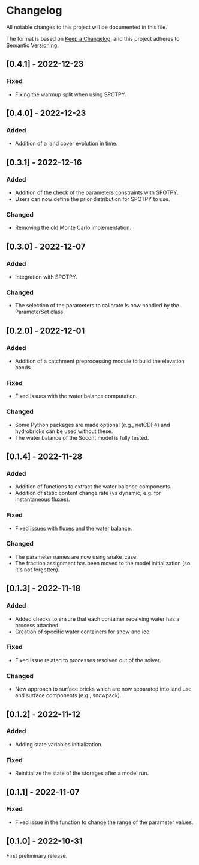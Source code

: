 # Changelog
All notable changes to this project will be documented in this file.

The format is based on [Keep a Changelog](https://keepachangelog.com/en/1.0.0/),
and this project adheres to [Semantic Versioning](https://semver.org/spec/v2.0.0.html).


## [0.4.1] - 2022-12-23

### Fixed

- Fixing the warmup split when using SPOTPY.


## [0.4.0] - 2022-12-23

### Added

- Addition of a land cover evolution in time.


## [0.3.1] - 2022-12-16

### Added

- Addition of the check of the parameters constraints with SPOTPY.
- Users can now define the prior distribution for SPOTPY to use.

### Changed

- Removing the old Monte Carlo implementation.


## [0.3.0] - 2022-12-07

### Added

- Integration with SPOTPY.

### Changed

- The selection of the parameters to calibrate is now handled by the ParameterSet class.


## [0.2.0] - 2022-12-01

### Added

- Addition of a catchment preprocessing module to build the elevation bands.

### Fixed

- Fixed issues with the water balance computation.

### Changed

- Some Python packages are made optional (e.g., netCDF4) and hydrobricks can be used without these.
- The water balance of the Socont model is fully tested.


## [0.1.4] - 2022-11-28

### Added

- Addition of functions to extract the water balance components.
- Addition of static content change rate (vs dynamic; e.g. for instantaneous fluxes).

### Fixed

- Fixed issues with fluxes and the water balance.

### Changed

- The parameter names are now using snake_case.
- The fraction assignment has been moved to the model initialization (so it's not forgotten).


## [0.1.3] - 2022-11-18

### Added

- Added checks to ensure that each container receiving water has a process attached.
- Creation of specific water containers for snow and ice.

### Fixed

- Fixed issue related to processes resolved out of the solver.

### Changed

- New approach to surface bricks which are now separated into land use and surface components (e.g., snowpack).


## [0.1.2] - 2022-11-12

### Added

- Adding state variables initialization.

### Fixed

- Reinitialize the state of the storages after a model run.


## [0.1.1] - 2022-11-07

### Fixed

- Fixed issue in the function to change the range of the parameter values.


## [0.1.0] - 2022-10-31
First preliminary release.